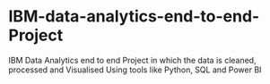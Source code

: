 # IBM-data-analytics-end-to-end-Project
IBM Data Analytics end to end Project in which the data is cleaned, processed and Visualised Using tools like Python, SQL and Power BI
